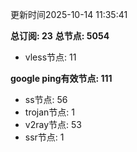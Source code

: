 更新时间2025-10-14 11:35:41

**总订阅: 23**
**总节点: 5054**
- vless节点: 11

**google ping有效节点: 111**
- ss节点: 56
- trojan节点: 1
- v2ray节点: 53
- ssr节点: 1
